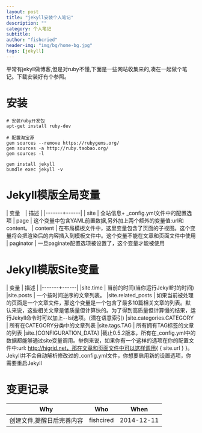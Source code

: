 ```yaml
---
layout: post
title: "jekyll安装个人笔记"
description: ""
category: 个人笔记
subtitle:
author: "fishcried"
header-img: "img/bg/home-bg.jpg"
tags: [jekyll]
---
```


平常有jekyll做博客,但是对ruby不懂,下面是一些网站收集来的,凑在一起做个笔记。下载安装好有个参照。

# 安装

    # 安装ruby开发包
    apt-get install ruby-dev

    # 配置淘宝源
    gem sources --remove https://rubygems.org/
    gem sources -a http://ruby.taobao.org/
    gem sources -l

    gem install jekyll
    bundle exec jekyll -v

# Jekyll模版全局变量


| 变量　| 描述 |
|-------+------|
| site | 全站信息+ _config.yml文件中的配置选项 
| page | 这个变量中包含YAML前置数据,另外加上两个额外的变量值:url和content。
| content | 在布局模板文件中，这里变量包含了页面的子视图。这个变量将会把渲染后的内容插入到模板文件中。这个变量不能在文章和页面文件中使用
| paginator | 一旦paginate配置选项被设置了，这个变量才能被使用

# Jekyll模版Site变量

| 变量  | 描述 |
|-------+------|
|site.time | 当前的时间(当你运行Jekyll时的时间)
|site.posts | 一个按时间逆序的文章列表。
|site.related_posts | 如果当前被处理的页面是一个文章文件，那这个变量是一个包含了最多10篇相关文章的列表。默认来说，这些相关文章是低质量但计算快的。为了得到高质量但计算慢的结果，运行Jekyll命令时可以加上--lsi选项。(潜在语意索引)
|site.categories.CATEGORY | 所有在CATEGORY分类中的文章列表
|site.tags.TAG | 所有拥有TAG标签的文章的列表
|site.[CONFIGURATION_DATA] |截止0.5.2版本，所有在_config.yml中的数据都能够通过site变量调用。举例来说，如果你有一个这样的选项在你的配置文件中:url: http://higrid.net，那在文章和页面文件中可以这样调用{ { site.url } }。Jekyll并不会自动解析修改过的_config.yml文件，你想要启用新的设置选项，你需要重启Jekyll


# 变更记录

|Why | Who | When |
|----|-----|------|
|创建文件,提醒日后完善内容|fishcired|2014-12-11 |
